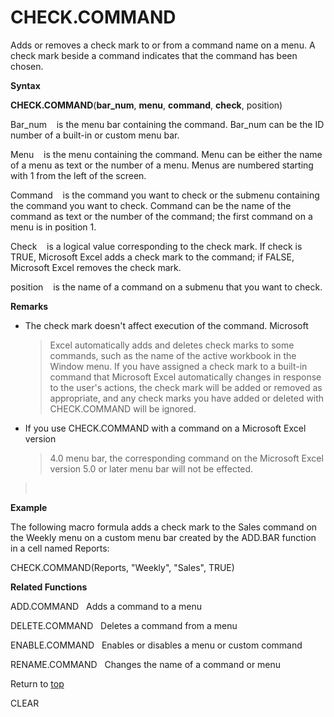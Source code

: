 CHECK.COMMAND
=============

Adds or removes a check mark to or from a command name on a menu. A
check mark beside a command indicates that the command has been chosen.

**Syntax**

**CHECK.COMMAND**(**bar\_num**, **menu**, **command**, **check**,
position)

Bar\_num    is the menu bar containing the command. Bar\_num can be the
ID number of a built-in or custom menu bar.

Menu    is the menu containing the command. Menu can be either the name
of a menu as text or the number of a menu. Menus are numbered starting
with 1 from the left of the screen.

Command    is the command you want to check or the submenu containing
the command you want to check. Command can be the name of the command as
text or the number of the command; the first command on a menu is in
position 1.

Check    is a logical value corresponding to the check mark. If check is
TRUE, Microsoft Excel adds a check mark to the command; if FALSE,
Microsoft Excel removes the check mark.

position    is the name of a command on a submenu that you want to
check.

**Remarks**

-   The check mark doesn\'t affect execution of the command. Microsoft
    > Excel automatically adds and deletes check marks to some commands,
    > such as the name of the active workbook in the Window menu. If you
    > have assigned a check mark to a built-in command that Microsoft
    > Excel automatically changes in response to the user\'s actions,
    > the check mark will be added or removed as appropriate, and any
    > check marks you have added or deleted with CHECK.COMMAND will be
    > ignored.

-   If you use CHECK.COMMAND with a command on a Microsoft Excel version
    > 4.0 menu bar, the corresponding command on the Microsoft Excel
    > version 5.0 or later menu bar will not be effected.

>  

**Example**

The following macro formula adds a check mark to the Sales command on
the Weekly menu on a custom menu bar created by the ADD.BAR function in
a cell named Reports:

CHECK.COMMAND(Reports, \"Weekly\", \"Sales\", TRUE)

**Related Functions**

ADD.COMMAND   Adds a command to a menu

DELETE.COMMAND   Deletes a command from a menu

ENABLE.COMMAND   Enables or disables a menu or custom command

RENAME.COMMAND   Changes the name of a command or menu

Return to [top](#A)

CLEAR
